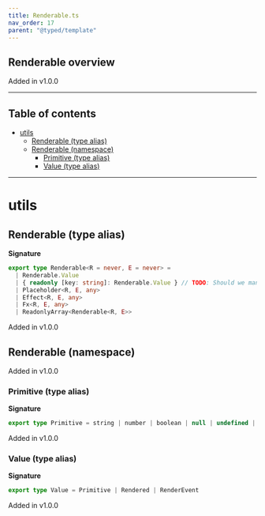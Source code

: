 ```yaml
---
title: Renderable.ts
nav_order: 17
parent: "@typed/template"
---
```


## Renderable overview

Added in v1.0.0

---

<h2 class="text-delta">Table of contents</h2>

- [utils](#utils)
  - [Renderable (type alias)](#renderable-type-alias)
  - [Renderable (namespace)](#renderable-namespace)
    - [Primitive (type alias)](#primitive-type-alias)
    - [Value (type alias)](#value-type-alias)

---

# utils

## Renderable (type alias)

**Signature**

```ts
export type Renderable<R = never, E = never> =
  | Renderable.Value
  | { readonly [key: string]: Renderable.Value } // TODO: Should we manage data attributes this way?
  | Placeholder<R, E, any>
  | Effect<R, E, any>
  | Fx<R, E, any>
  | ReadonlyArray<Renderable<R, E>>
```

Added in v1.0.0

## Renderable (namespace)

Added in v1.0.0

### Primitive (type alias)

**Signature**

```ts
export type Primitive = string | number | boolean | null | undefined | void | ReadonlyArray<Primitive>
```

Added in v1.0.0

### Value (type alias)

**Signature**

```ts
export type Value = Primitive | Rendered | RenderEvent
```

Added in v1.0.0
